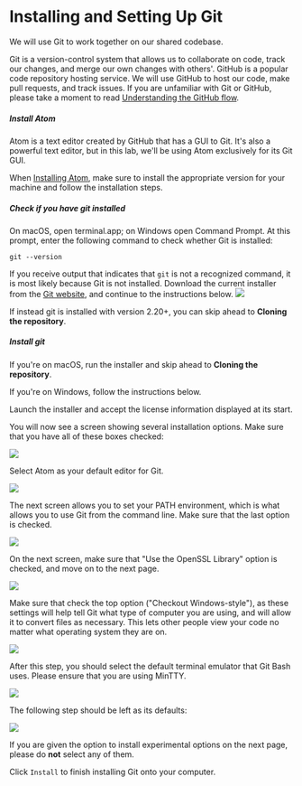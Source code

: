 # Installing and Setting Up Git

We will use Git to work together on our shared codebase.

Git is a version-control system that allows us to collaborate on code, track our changes, and merge our own changes with others'. GitHub is a popular code repository hosting service. We will use GitHub to host our code, make pull requests, and track issues. If you are unfamiliar with Git or GitHub, please take a moment to read [Understanding the GitHub flow](https://guides.github.com/introduction/flow/).

##### Install Atom
Atom is a text editor created by GitHub that has a GUI to Git. It's also a powerful text editor, but in this lab, we'll be using Atom exclusively for its Git GUI.

When [Installing Atom](https://atom.io), make sure to install the appropriate version for your machine and follow the installation steps.


##### Check if you have git installed

On macOS, open terminal.app; on Windows open Command Prompt. At this prompt, enter the following command to check whether Git is installed:

```
git --version
```

If you receive output that indicates that `git` is not a recognized command, it is most likely because Git is not installed. Download the current installer from the [Git website](https://git-scm.com), and continue to the instructions below.
![](./images/git/git_site.png)


If instead git is installed with version 2.20+, you can skip ahead to **Cloning the repository**.


##### Install git
If you're on macOS, run the installer and skip ahead to **Cloning the repository**.

If you're on Windows, follow the instructions below.

Launch the installer and accept the license information displayed at its start.

You will now see a screen showing several installation options. Make sure that you have all of these boxes checked:

![](./images/git/git_install_options.png)

Select Atom as your default editor for Git.

![](./images/git/atom.png)

The next screen allows you to set your PATH environment, which is what allows you to use Git from the command line. Make sure that the last option is checked.

![](./images/git/git_path.png)

On the next screen, make sure that "Use the OpenSSL Library" option is checked, and move on to the next page.

![](./images/git/openssl.png)

Make sure that check the top option ("Checkout Windows-style"), as these settings will help tell Git what type of computer you are using, and will allow it to convert files as necessary. This lets other people view your code no matter what operating system they are on.

![](./images/git/git_line_ending.png)

After this step, you should select the default terminal emulator that Git Bash uses. Please ensure that you are using MinTTY.

![](./images/git/git_terminal.png)

The following step should be left as its defaults:

![](./images/git/git_options.png)

If you are given the option to install experimental options on the next page, please do __not__ select any of them.

Click `Install` to finish installing Git onto your computer.


